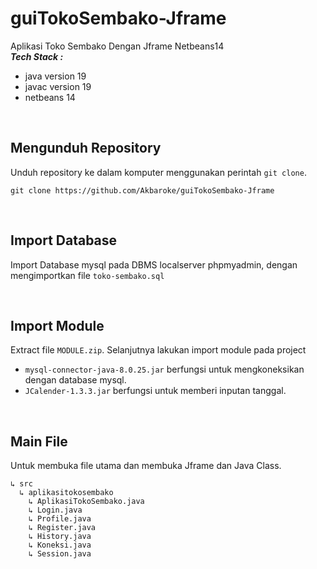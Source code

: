 # guiTokoSembako-Jframe
Aplikasi Toko Sembako Dengan Jframe Netbeans14<br>
***Tech Stack :***
- java version 19
- javac version 19
- netbeans 14

<br>

## Mengunduh Repository
Unduh repository ke dalam komputer menggunakan perintah `git clone`.
```
git clone https://github.com/Akbaroke/guiTokoSembako-Jframe
```

<br>

## Import Database
Import Database mysql pada DBMS localserver phpmyadmin, dengan mengimportkan file `toko-sembako.sql`

<br>

## Import Module
Extract file `MODULE.zip`. Selanjutnya lakukan import module pada project
- `mysql-connector-java-8.0.25.jar` berfungsi untuk mengkoneksikan dengan database mysql.
- `JCalender-1.3.3.jar` berfungsi untuk memberi inputan tanggal.

<br>

## Main File
Untuk membuka file utama dan membuka Jframe dan Java Class. <br>
```
↳ src
  ↳ aplikasitokosembako
    ↳ AplikasiTokoSembako.java
    ↳ Login.java
    ↳ Profile.java
    ↳ Register.java
    ↳ History.java
    ↳ Koneksi.java
    ↳ Session.java
```
